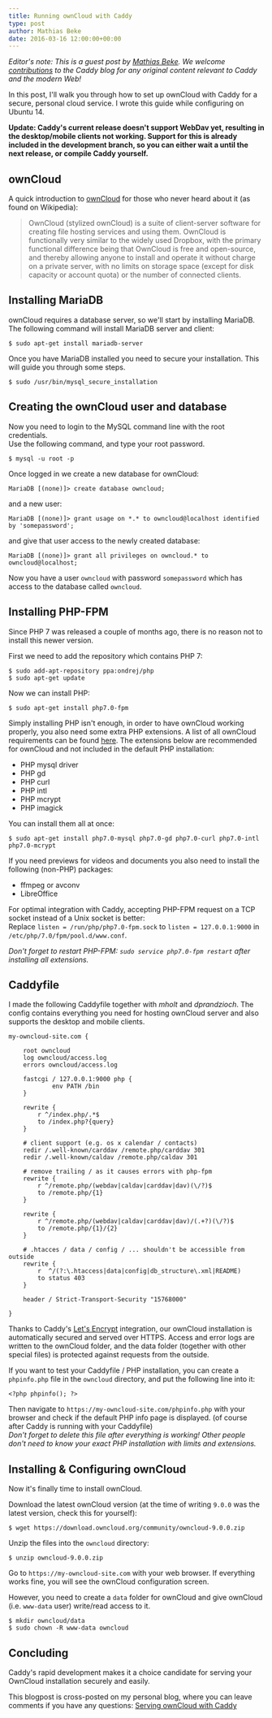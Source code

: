 ```yaml
---
title: Running ownCloud with Caddy
type: post
author: Mathias Beke
date: 2016-03-16 12:00:00+00:00
---
```


*Editor's note: This is a guest post by [Mathias Beke](https://denbeke.be/blog/). We welcome [contributions](https://github.com/caddyserver/caddyserver.com/pulls) to the Caddy blog for any original content relevant to Caddy and the modern Web!*

In this post, I'll walk you through how to set up ownCloud with Caddy for a secure, personal cloud service. I wrote this guide while configuring on Ubuntu 14.

**Update: Caddy's current release doesn't support WebDav yet, resulting in the desktop/mobile clients not working. Support for this is already included in the development branch, so you can either wait a until the next release, or compile Caddy yourself.**

ownCloud
--------

A quick introduction to [ownCloud](https://owncloud.org) for those who never heard about it (as found on Wikipedia):

> OwnCloud (stylized ownCloud) is a suite of client-server software for creating file hosting services and using them.
> OwnCloud is functionally very similar to the widely used Dropbox, with the primary functional difference being that OwnCloud is free and open-source, and thereby allowing anyone to install and operate it without charge on a private server, with no limits on storage space (except for disk capacity or account quota) or the number of connected clients.


Installing MariaDB
------------------

ownCloud requires a database server, so we'll start by installing MariaDB.  
The following command will install MariaDB server and client:

    $ sudo apt-get install mariadb-server

Once you have MariaDB installed you need to secure your installation. This will guide you through some steps.

    $ sudo /usr/bin/mysql_secure_installation


Creating the ownCloud user and database
---------------------------------------

Now you need to login to the MySQL command line with the root credentials.  
Use the following command, and type your root password.

    $ mysql -u root -p

Once logged in we create a new database for ownCloud:

    MariaDB [(none)]> create database owncloud;

and a new user:

    MariaDB [(none)]> grant usage on *.* to owncloud@localhost identified by 'somepassword';

and give that user access to the newly created database:

    MariaDB [(none)]> grant all privileges on owncloud.* to owncloud@localhost;

Now you have a user `owncloud` with password `somepassword` which has access to the database called `owncloud`.


Installing PHP-FPM
------------------

Since PHP 7 was released a couple of months ago, there is no reason not to install this newer version.

First we need to add the repository which contains PHP 7:

    $ sudo add-apt-repository ppa:ondrej/php
    $ sudo apt-get update

Now we can install PHP:

    $ sudo apt-get install php7.0-fpm

Simply installing PHP isn't enough, in order to have ownCloud working properly, you also need some extra PHP extensions.
A list of all ownCloud requirements can be found [here](https://doc.owncloud.org/server/7.0/admin_manual/installation/source_installation.html).
The extensions below are recommended for ownCloud and not included in the default PHP installation:

- PHP mysql driver
- PHP gd
- PHP curl
- PHP intl
- PHP mcrypt
- PHP imagick

You can install them all at once:

    $ sudo apt-get install php7.0-mysql php7.0-gd php7.0-curl php7.0-intl php7.0-mcrypt

If you need previews for videos and documents you also need to install the following (non-PHP) packages:

- ffmpeg or avconv
- LibreOffice


For optimal integration with Caddy, accepting PHP-FPM request on a TCP socket instead of a Unix socket is better:  
Replace `listen = /run/php/php7.0-fpm.sock` to `listen = 127.0.0.1:9000` in `/etc/php/7.0/fpm/pool.d/www.conf`.


*Don't forget to restart PHP-FPM: `sudo service php7.0-fpm restart` after installing all extensions.*

Caddyfile
---------

I made the following Caddyfile together with *mholt* and *dprandzioch*. The config contains everything you need for hosting ownCloud server and also supports the desktop and mobile clients.

    my-owncloud-site.com {

        root owncloud
        log owncloud/access.log
        errors owncloud/access.log

        fastcgi / 127.0.0.1:9000 php {
                env PATH /bin
        }

        rewrite {
            r ^/index.php/.*$
            to /index.php?{query}
        }

        # client support (e.g. os x calendar / contacts)
        redir /.well-known/carddav /remote.php/carddav 301
        redir /.well-known/caldav /remote.php/caldav 301

        # remove trailing / as it causes errors with php-fpm
        rewrite {
            r ^/remote.php/(webdav|caldav|carddav|dav)(\/?)$
            to /remote.php/{1}
        }

        rewrite {
            r ^/remote.php/(webdav|caldav|carddav|dav)/(.+?)(\/?)$
            to /remote.php/{1}/{2}
        }

        # .htacces / data / config / ... shouldn't be accessible from outside
        rewrite {
            r  ^/(?:\.htaccess|data|config|db_structure\.xml|README)
            to status 403
        }

        header / Strict-Transport-Security "15768000"

    }

Thanks to Caddy's [Let's Encrypt](https://letsencrypt.org) integration, our ownCloud installation is automatically secured and served over HTTPS. Access and error logs are written to the ownCloud folder, and the data folder (together with other special files) is protected against requests from the outside.

If you want to test your Caddyfile / PHP installation, you can create a `phpinfo.php` file in the `owncloud` directory, and put the following line into it:

    <?php phpinfo(); ?>

Then navigate to `https://my-owncloud-site.com/phpinfo.php` with your browser and check if the default PHP info page is displayed. (of course after Caddy is running with your Caddyfile)   
*Don't forget to delete this file after everything is working! Other people don't need to know your exact PHP installation with limits and extensions.*


Installing & Configuring ownCloud
---------------------------------

Now it's finally time to install ownCloud.

Download the latest ownCloud version (at the time of writing `9.0.0` was the latest version, check this for yourself):

    $ wget https://download.owncloud.org/community/owncloud-9.0.0.zip

Unzip the files into the `owncloud` directory:

    $ unzip owncloud-9.0.0.zip

Go to `https://my-owncloud-site.com` with your web browser.
If everything works fine, you will see the ownCloud configuration screen.

However, you need to create a `data` folder for ownCloud and give ownCloud (i.e. `www-data` user) write/read access to it.

    $ mkdir owncloud/data
    $ sudo chown -R www-data owncloud


Concluding
----------

Caddy's rapid development makes it a choice candidate for serving your OwnCloud installation securely and easily.

This blogpost is cross-posted on my personal blog, where you can leave comments if you have any questions: [Serving ownCloud with Caddy](https://denbeke.be/blog/webdevelopment/serving-owncloud-with-caddy/)
